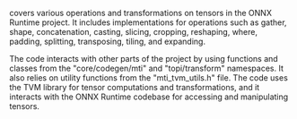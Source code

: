 covers various operations and transformations on tensors in the ONNX Runtime project. It includes implementations for operations such as gather, shape, concatenation, casting, slicing, cropping, reshaping, where, padding, splitting, transposing, tiling, and expanding. 

The code interacts with other parts of the project by using functions and classes from the "core/codegen/mti" and "topi/transform" namespaces. It also relies on utility functions from the "mti_tvm_utils.h" file. The code uses the TVM library for tensor computations and transformations, and it interacts with the ONNX Runtime codebase for accessing and manipulating tensors.